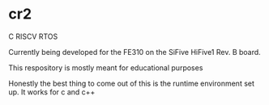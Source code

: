 # cr2
C RISCV RTOS

Currently being developed for the FE310 on the SiFive HiFive1 Rev. B board.

This respository is mostly meant for educational purposes

Honestly the best thing to come out of this is the runtime environment set up. It works for c and c++
